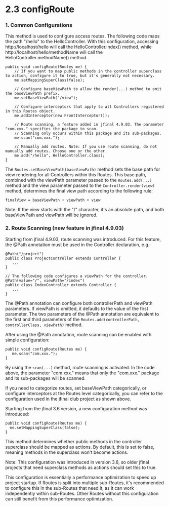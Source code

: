 # 2.3 configRoute
### 1. Common Configurations
This method is used to configure access routes. The following code maps the path "/hello" to the HelloController. With this configuration, accessing http://localhost/hello will call the HelloController.index() method, while http://localhost/hello/methodName will call the HelloController.methodName() method.
```
public void configRoute(Routes me) {
    // If you want to map public methods in the controller superclass to action, configure it to true, but it's generally not necessary.
    me.setMappingSuperClass(false);
    
    // Configure baseViewPath to allow the render(...) method to omit the baseViewPath prefix.
    me.setBaseViewPath("/view");
    
    // Configure interceptors that apply to all Controllers registered in this Routes object.
    me.addInterceptor(new FrontInterceptor());
    
    // Route scanning, a feature added in jfinal 4.9.03. The parameter "com.xxx." specifies the package to scan.
    // Scanning only occurs within this package and its sub-packages.
    me.scan("com.xxx.");
    
    // Manually add routes. Note: If you use route scanning, do not manually add routes. Choose one or the other.
    me.add("/hello", HelloController.class);
}
```
The `Routes.setBaseViewPath(baseViewPath)` method sets the base path for view rendering for all Controllers within this Routes. This base path, combined with the viewPath parameter passed to the `Routes.add(...)` method and the view parameter passed to the `Controller.render(view)` method, determines the final view path according to the following rule:
```
finalView = baseViewPath + viewPath + view
```
Note: If the view starts with the "/" character, it's an absolute path, and both baseViewPath and viewPath will be ignored.



### 2. Route Scanning (new feature in jfinal 4.9.03)
Starting from jfinal 4.9.03, route scanning was introduced. For this feature, the @Path annotation must be used in the Controller declaration, e.g.:
```
@Path("/project")
public class ProjectController extends Controller {
   ...
}
 
// The following code configures a viewPath for the controller.
@Path(value="/", viewPath="/index")
public class IndexController extends Controller {
   ...
}
```
The @Path annotation can configure both controllerPath and viewPath parameters. If viewPath is omitted, it defaults to the value of the first parameter. The two parameters of the @Path annotation are equivalent to the first and third parameters of the `Routes.add(controllerPath, controllerClass, viewPath)` method.

After using the @Path annotation, route scanning can be enabled with simple configuration:
```
public void configRoute(Routes me) {
   me.scan("com.xxx.");
}
```
By using the `scan(...)` method, route scanning is activated. In the code above, the parameter "com.xxx." means that only the "com.xxx." package and its sub-packages will be scanned.

If you need to categorize routes, set baseViewPath categorically, or configure interceptors at the Routes level categorically, you can refer to the configuration used in the jfinal club project as shown above.

Starting from the jfinal 3.6 version, a new configuration method was introduced:
```
public void configRoute(Routes me) {
  me.setMappingSuperClass(false);
}
```
This method determines whether public methods in the controller superclass should be mapped as actions. By default, this is set to false, meaning methods in the superclass won't become actions.

Note: This configuration was introduced in version 3.6, so older jfinal projects that need superclass methods as actions should set this to true. 

This configuration is essentially a performance optimization to speed up project startup. If Routes is split into multiple sub-Routes, it's recommended to configure this in the sub-Routes that need it, as it can work independently within sub-Routes. Other Routes without this configuration can still benefit from this performance optimization.